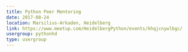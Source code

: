 ```yaml
---
title: Python Peer Mentoring
date: 2017-08-24
location: Marsilius-Arkaden, Heidelberg
link: https://www.meetup.com/HeidelbergPython/events/khqjcnywlbgc/
usergroup: pythonhd
type: usergroup
---
```

